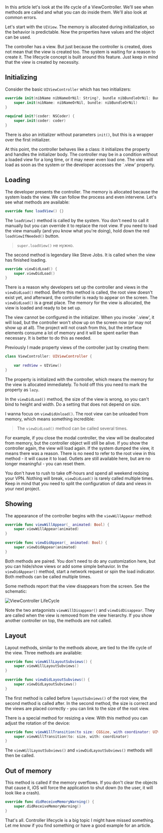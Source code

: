 In this article let's look at the life cycle of a ViewController. We'll see when methods are called and what you can do inside them. We'll also look at common errors.

Let's start with the `UIView`. The memory is allocated during initialization, so the behavior is predictable. Now the properties have values and the object can be used.

The controller has a view. But just because the controller is created, does not mean that the view is created too. The system is waiting for a reason to create it. The lifecycle concept is built around this feature. Just keep in mind that the view is created by necessity.

## Initializing

Consider the basic `UIViewController` which has two initializers:

```swift
override init(nibName nibNameOrNil: String?, bundle nibBundleOrNil: Bundle?) {
    super.init(nibName: nibNameOrNil, bundle: nibBundleOrNil)
}
    
required init?(coder: NSCoder) {
    super.init(coder: coder)
}
```

There is also an initializer without parameters `init()`, but this is a wrapper over the first initializer.

At this point, the controller behaves like a class: it initializes the property and handles the initializer body. The controller may be in a condition without a loaded view for a long time, or it may never even load one. The view will load as soon as the system or the developer accesses the `.view' property.

## Loading

The developer presents the controller. The memory is allocated because the system loads the view. We can follow the process and even intervene. Let's see what methods are available:

```swift
override func loadView() {}
```

The `loadView()` method is called by the system. You don't need to call it manually but you can override it to replace the root view. If you need to load the view manually (and you know what you're doing), hold down the red `loadViewIfNeeded()` button.

> `super.loadView()` не нужно.

The second method is legendary like Steve Jobs. It is called when the view has finished loading.

```swift
override viewDidLoad() {
    super.viewDidLoad()
}
```

There is a reason why developers set up the controller and views in the `viewDidLoad()` method. Before this method is called, the root view doesn't exist yet, and afterward, the controller is ready to appear on the screen. The `viewDidLoad()` is a great place. The memory for the view is allocated, the view is loaded and ready to be set up.

The view cannot be configured in the initializer. When you invoke `.view', it will load, but the controller won't show up on the screen now (or may not show up at all). The project will not crash from this, but the interface elements consume a lot of memory and it will be spent earlier than necessary. It is better to do this as needed.

Previously I made property views of the controller just by creating them:

```swift
class ViewController: UIViewController {
    
    var redView = UIView()
}
```

The property is initialized with the controller, which means the memory for the view is allocated immediately. To hold off this you need to mark the property as `lazy`.

In the `viewDidLoad()` method, the size of the view is wrong, so you can't bind to height and width. Do a setting that does not depend on size.

I wanna focus on `viewDidUnload()`. The root view can be unloaded from memory, which means something incredible:

>The `viewDidLoad()` method can be called several times.

For example, if you close the modal controller, the view will be deallocated from memory, but the controller object will still be alive. If you show the controller again, the view will load again. If the system dumped the view, it means there was a reason. There is no need to refer to the root view in this method - it will cause it to load. Outlets are still available here, but are no longer meaningful - you can reset them.

You don't have to rush to take off-hours and spend all weekend redoing your VPN. Nothing will break, `viewDidLoad()` is rarely called multiple times. Keep in mind that you need to split the configuration of data and views in your next project.

## Showing

The appearance of the controller begins with the `viewWillAppear` method:

```swift
override func viewWillAppear(_ animated: Bool) {
    super.viewWillAppear(animated)
}
    
override func viewDidAppear(_ animated: Bool) {
    super.viewDidAppear(animated)
}
```

Both methods are paired. You don't need to do any customization here, but you can hide/show views or add some simple behavior. In the `viewDidAppear()` method, start a network request or spin the load indicator. Both methods can be called multiple times.

Some methods report that the view disappears from the screen. See the schematic:

![ViewController LifeCycle](https://cdn.ivanvorobei.io/websites/sparrowcode.io/uiviewcontroller-lifecycle/header.jpg)

Note the two antagonists `viewWillDisappear()` and `viewDidDisappear`. They are called when the view is removed from the view hierarchy. If you show another controller on top, the methods are not called.

## Layout

Layout methods, similar to the methods above, are tied to the life cycle of the view. Three methods are available:

```swift
override func viewWillLayoutSubviews() {
    super.viewWillLayoutSubviews()
}
    
override func viewDidLayoutSubviews() {
    super.viewDidLayoutSubviews()
}
```

The first method is called before `layoutSubviews()` of the root view, the second method is called after. In the second method, the size is correct and the views are placed correctly - you can link to the size of the root view.

There is a special method for resizing a view. With this method you can adjust the rotation of the device:

```swift
override func viewWillTransition(to size: CGSize, with coordinator: UIViewControllerTransitionCoordinator) {
    super.viewWillTransition(to: size, with: coordinator)
}
```

The `viewWillLayoutSubviews()` and `viewDidLayoutSubviews()` methods will then be called.

## Out of memory

This method is called if the memory overflows. If you don't clear the objects that cause it, iOS will force the application to shut down (to the user, it will look like a crash).

```swift
override func didReceiveMemoryWarning() {
    super.didReceiveMemoryWarning()
}
```

That's all. Controller lifecycle is a big topic I might have missed something. Let me know if you find something or have a good example for an article.
